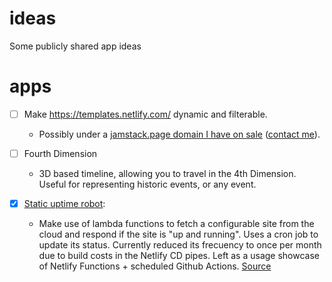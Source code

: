 # ideas
Some publicly shared app ideas

# apps

- [ ] Make https://templates.netlify.com/ dynamic and filterable.
   - Possibly under a [jamstack.page domain I have on sale](https://indiemaker.co/listings/jamstackpage) ([contact me](https://graficos.net/contact)).

- [ ] Fourth Dimension
   - 3D based timeline, allowing you to travel in the 4th Dimension. Useful for representing historic events, or any event.

- [x] [Static uptime robot](https://static-uptime-robot.netlify.com/):
   - Make use of lambda functions to fetch a configurable site from the cloud and respond if the site is "up and running". Uses a cron job to update its status. Currently reduced its frecuency to once per month due to build costs in the Netlify CD pipes. Left as a usage showcase of Netlify Functions + scheduled Github Actions. [Source](https://github.com/gangsthub/static-uptime-robot)

